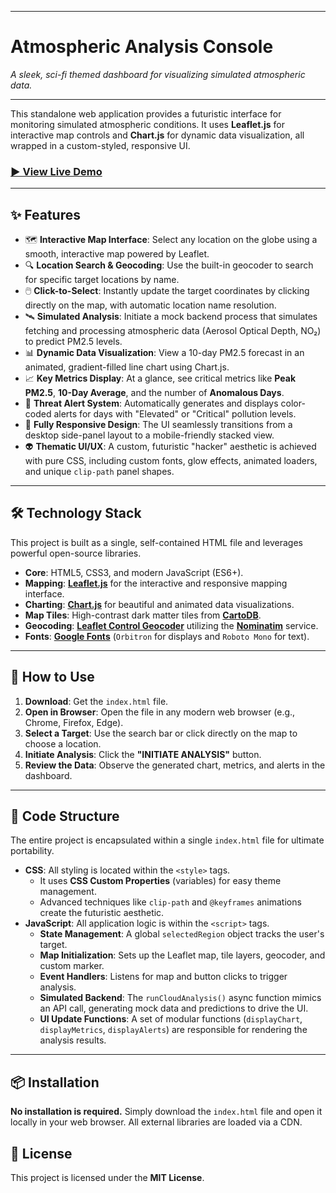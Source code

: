-----

# Atmospheric Analysis Console

*A sleek, sci-fi themed dashboard for visualizing simulated atmospheric data.*

-----

This standalone web application provides a futuristic interface for monitoring simulated atmospheric conditions. It uses **Leaflet.js** for interactive map controls and **Chart.js** for dynamic data visualization, all wrapped in a custom-styled, responsive UI.

### [▶️ View Live Demo](https://vishnureddi060-png.github.io/Cloud_Crusaders/)

-----

## ✨ Features

  * 🗺️ **Interactive Map Interface**: Select any location on the globe using a smooth, interactive map powered by Leaflet.
  * 🔍 **Location Search & Geocoding**: Use the built-in geocoder to search for specific target locations by name.
  * 🖱️ **Click-to-Select**: Instantly update the target coordinates by clicking directly on the map, with automatic location name resolution.
  * 🛰️ **Simulated Analysis**: Initiate a mock backend process that simulates fetching and processing atmospheric data (Aerosol Optical Depth, NO₂) to predict PM2.5 levels.
  * 📊 **Dynamic Data Visualization**: View a 10-day PM2.5 forecast in an animated, gradient-filled line chart using Chart.js.
  * 📈 **Key Metrics Display**: At a glance, see critical metrics like **Peak PM2.5**, **10-Day Average**, and the number of **Anomalous Days**.
  * 🚨 **Threat Alert System**: Automatically generates and displays color-coded alerts for days with "Elevated" or "Critical" pollution levels.
  * 📱 **Fully Responsive Design**: The UI seamlessly transitions from a desktop side-panel layout to a mobile-friendly stacked view.
  * 👽 **Thematic UI/UX**: A custom, futuristic "hacker" aesthetic is achieved with pure CSS, including custom fonts, glow effects, animated loaders, and unique `clip-path` panel shapes.

-----

## 🛠️ Technology Stack

This project is built as a single, self-contained HTML file and leverages powerful open-source libraries.

  * **Core**: HTML5, CSS3, and modern JavaScript (ES6+).
  * **Mapping**: **[Leaflet.js](https://leafletjs.com/)** for the interactive and responsive mapping interface.
  * **Charting**: **[Chart.js](https://www.chartjs.org/)** for beautiful and animated data visualizations.
  * **Map Tiles**: High-contrast dark matter tiles from **[CartoDB](https://carto.com/)**.
  * **Geocoding**: **[Leaflet Control Geocoder](https://github.com/perliedman/leaflet-control-geocoder)** utilizing the **[Nominatim](https://www.google.com/search?q=https://nominatim.openstreetmap.org/)** service.
  * **Fonts**: **[Google Fonts](https://fonts.google.com/)** (`Orbitron` for displays and `Roboto Mono` for text).

-----

## 🚀 How to Use

1.  **Download**: Get the `index.html` file.
2.  **Open in Browser**: Open the file in any modern web browser (e.g., Chrome, Firefox, Edge).
3.  **Select a Target**: Use the search bar or click directly on the map to choose a location.
4.  **Initiate Analysis**: Click the **"INITIATE ANALYSIS"** button.
5.  **Review the Data**: Observe the generated chart, metrics, and alerts in the dashboard.

-----

## 📂 Code Structure

The entire project is encapsulated within a single `index.html` file for ultimate portability.

  * **CSS**: All styling is located within the `<style>` tags.
      * It uses **CSS Custom Properties** (variables) for easy theme management.
      * Advanced techniques like `clip-path` and `@keyframes` animations create the futuristic aesthetic.
  * **JavaScript**: All application logic is within the `<script>` tags.
      * **State Management**: A global `selectedRegion` object tracks the user's target.
      * **Map Initialization**: Sets up the Leaflet map, tile layers, geocoder, and custom marker.
      * **Event Handlers**: Listens for map and button clicks to trigger analysis.
      * **Simulated Backend**: The `runCloudAnalysis()` async function mimics an API call, generating mock data and predictions to drive the UI.
      * **UI Update Functions**: A set of modular functions (`displayChart`, `displayMetrics`, `displayAlerts`) are responsible for rendering the analysis results.

-----

## 📦 Installation

**No installation is required.** Simply download the `index.html` file and open it locally in your web browser. All external libraries are loaded via a CDN.

## 📄 License

This project is licensed under the **MIT License**.

